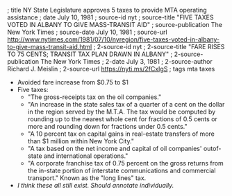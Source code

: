 ; title NY State Legislature approves 5 taxes to provide MTA operating assistance
; date July 10, 1981
; source-id nyt
; source-title "FIVE TAXES VOTED IN ALBANY TO GIVE MASS-TRANSIT AID"
; source-publication The New York Times
; source-date July 10, 1981
; source-url http://www.nytimes.com/1981/07/10/nyregion/five-taxes-voted-in-albany-to-give-mass-transit-aid.html
; 2-source-id nyt
; 2-source-title "FARE RISES TO 75 CENTS; TRANSIT TAX PLAN DRAWN IN ALBANY"
; 2-source-publication The New York Times
; 2-date July 3, 1981
; 2-source-author Richard J. Meislin
; 2-source-url https://nyti.ms/2fCxIgS
; tags mta taxes

- Avoided fare increase from $0.75 to $1
- Five taxes:
  - "The gross-receipts tax on the oil companies."
  - "An increase in the state sales tax of a quarter of a cent on the dollar in the region served by the M.T.A. The tax would be computed by rounding up to the nearest whole cent for fractions of 0.5 cents or more and rounding down for fractions under 0.5 cents."
  - "A 10 percent tax on capital gains in real-estate transfers of more than $1 million within New York City."
  - "A tax based on the net income and capital of oil companies' outof-state and international operations."
  - "A corporate franchise tax of 0.75 percent on the gross returns from the in-state portion of interstate communications and commercial transport." Known as the "long lines" tax.
- *I think these all still exist. Should annotate individually.*
